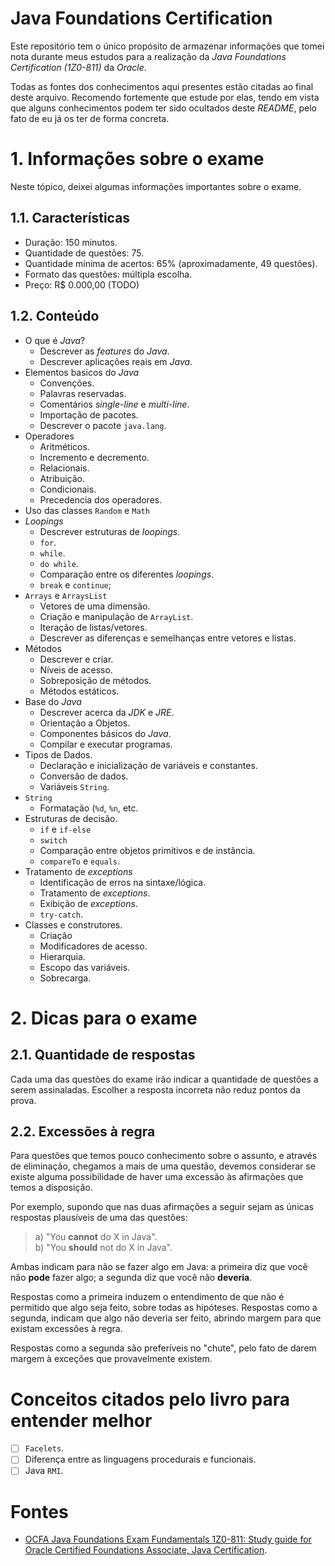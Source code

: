 # Java Foundations Certification

Este repositório tem o único propósito de armazenar informações que tomei nota durante meus estudos para a realização da _Java Foundations Certification (1Z0-811)_ da _Oracle_.

Todas as fontes dos conhecimentos aqui presentes estão citadas ao final deste arquivo. Recomendo fortemente que estude por elas, tendo em vista que alguns conhecimentos podem ter sido ocultados deste _README_, pelo fato de eu já os ter de forma concreta.

# 1. Informações sobre o exame

Neste tópico, deixei algumas informações importantes sobre o exame.

## 1.1. Características

- Duração: 150 minutos.
- Quantidade de questões: 75.
- Quantidade mínima de acertos: 65% (aproximadamente, 49 questões).
- Formato das questões: múltipla escolha.
- Preço: R$ 0.000,00 (TODO)

## 1.2. Conteúdo

* O que é _Java_?
    * Descrever as _features_ do _Java_.
    * Descrever aplicações reais em _Java_.
* Elementos basicos do _Java_
    * Convenções.
    * Palavras reservadas.
    * Comentários _single-line_ e _multi-line_.
    * Importação de pacotes.
    * Descrever o pacote `java.lang`.
* Operadores
    * Aritméticos.
    * Incremento e decremento.
    * Relacionais.
    * Atribuição.
    * Condicionais.
    * Precedencia dos operadores.
* Uso das classes `Random` e `Math`
* _Loopings_
    * Descrever estruturas de _loopings_.
    * `for`.
    * `while`.
    * `do while`.
    * Comparação entre os diferentes _loopings_.
    * `break` e `continue`;
* `Arrays` e `ArraysList`
    * Vetores de uma dimensão.
    * Criação e manipulação de `ArrayList`.
    * Iteração de listas/vetores.
    * Descrever as diferenças e semelhanças entre vetores e listas.
* Métodos
    * Descrever e criar.
    * Níveis de acesso.
    * Sobreposição de métodos.
    * Métodos estáticos.
* Base do _Java_
    * Descrever acerca da _JDK_ e _JRE_.
    * Orientação a Objetos.
    * Componentes básicos do _Java_.
    * Compilar e executar programas.
* Tipos de Dados.
    * Declaração e inicialização de variáveis e constantes.
    * Conversão de dados.
    * Variáveis `String`.
* `String`
    * Formatação (`%d`, `%n`, etc.
* Estruturas de decisão.
    * `if` e `if-else`
    * `switch`
    * Comparação entre objetos primitivos e de instância.
    * `compareTo` e `equals`.
* Tratamento de _exceptions_
    * Identificação de erros na sintaxe/lógica.
    * Tratamento de _exceptions_.
    * Exibição de _exceptions_.
    * `try-catch`.
* Classes e construtores.
    * Criação
    * Modificadores de acesso.
    * Hierarquia.
    * Escopo das variáveis.
    * Sobrecarga.

# 2. Dicas para o exame
## 2.1. Quantidade de respostas

Cada uma das questões do exame irão indicar a quantidade de questões a serem assinaladas. Escolher a resposta incorreta não reduz pontos da prova.

## 2.2. Excessões à regra

Para questões que temos pouco conhecimento sobre o assunto, e através de eliminação, chegamos a mais de uma questão, devemos considerar se existe alguma possibilidade de haver uma excessão às afirmações que temos a disposição.

Por exemplo, supondo que nas duas afirmações a seguir sejam as únicas respostas plausíveis de uma das questões:

> a) "You **cannot** do X in Java".  
> b) "You **should** not do X in Java".

Ambas indicam para não se fazer algo em Java: a primeira diz que você não **pode** fazer algo; a segunda diz que você não **deveria**.

Respostas como a primeira induzem o entendimento de que não é permitido que algo seja feito, sobre todas as hipóteses. Respostas como a segunda, indicam que algo não deveria ser feito, abrindo margem para que existam excessões à regra.

Respostas como a segunda são preferíveis no "chute", pelo fato de darem margem à exceções que provavelmente existem.

# Conceitos citados pelo livro para entender melhor
- [ ] `Facelets`.
- [ ] Diferença entre as linguagens procedurais e funcionais.
- [ ] Java `RMI`.

# Fontes
- [OCFA Java Foundations Exam Fundamentals 1Z0-811: Study guide for Oracle Certified Foundations Associate, Java Certification](https://www.amazon.com/OCFA-Java-Foundations-Fundamentals-1Z0-811-ebook/dp/B08MVSBV86).